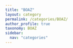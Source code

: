```yaml
---
title: "BOAZ"
layout: category
permalink: /categories/BOAZ/
author_profile: true
taxonomy: BOAZ
sidebar:
  nav: "categories"
---
```

